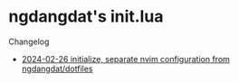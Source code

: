 # ngdangdat's init.lua
Changelog
- [2024-02-26 initialize, separate nvim configuration from ngdangdat/dotfiles](https://github.com/ngdangdat/init.lua/commit/213cdcc6b53003d335a4e20b34c629dab7222885)

